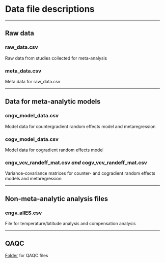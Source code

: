 # Data file descriptions

-----
## Raw data

### raw_data.csv
Raw data from studies collected for meta-analysis

### meta_data.csv
Meta data for raw_data.csv

-----
## Data for meta-analytic models

### cngv_model_data.csv
Model data for countergradient random effects model and metaregression

### cogv_model_data.csv
Model data for cogradient random effects model

### cngv_vcv_randeff_mat.csv *and* cogv_vcv_randeff_mat.csv
Variance-covariance matrices for counter- and cogradient random effects models and metaregression

-----
## Non-meta-analytic analysis files

### cngv_allES.csv 
File for temperature/latitude analysis and compensation analysis

-----
## QAQC

[Folder](https://github.com/morgan-sparks/CnGV-CoGV-Meta-Analysis/tree/main/Data/QAQC) for QAQC files 
